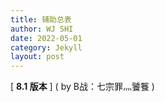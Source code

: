 ```yaml
---
title: 辅助总表
author: WJ SHI
date: 2022-05-01
category: Jekyll
layout: post
---
```




[ **8.1 版本** ]    ( by B战：七宗罪灬饕餮 )    



<img src="https://www.nextstepone.ltd/mff/images/fuzhu1.jpg" alt="" referrerpolicy="no-referrer">
